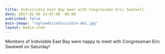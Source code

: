 ```yaml
---
title: Indivisible East Bay meet with Congressman Eric Swalwell.
date: 2017-02-06 14:07:00 -08:00
published: false
main-image: "/uploads/indivisible-eb1.jpg"
layout: media-item
---
```


Members of Indivisible East Bay were happy to meet with Congressman Eric Swalwell on Saturday!
